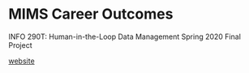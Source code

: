 # MIMS Career Outcomes 
INFO 290T: Human-in-the-Loop Data Management
Spring 2020
Final Project

[website](https://mkaushik92.github.io/mims-careeroutcomes/)

